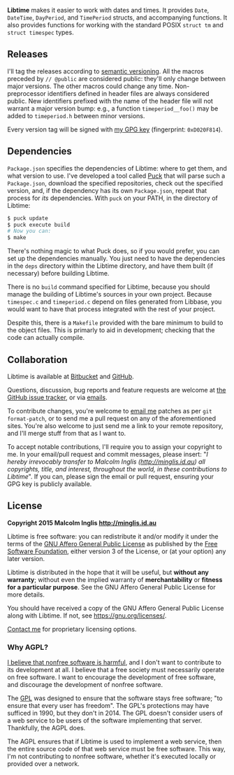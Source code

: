 
**Libtime** makes it easier to work with dates and times. It provides `Date`, `DateTime`, `DayPeriod`, and `TimePeriod` structs, and accompanying functions. It also provides functions for working with the standard POSIX `struct tm` and `struct timespec` types.


## Releases

I'll tag the releases according to [semantic versioning](http://semver.org/spec/v2.0.0.html). All the macros preceded by `// @public` are considered public: they'll only change between major versions. The other macros could change any time. Non-preprocessor identifiers defined in header files are always considered public. New identifiers prefixed with the name of the header file will not warrant a major version bump: e.g., a function `timeperiod__foo()` may be added to `timeperiod.h` between minor versions.

Every version tag will be signed with [my GPG key](http://pool.sks-keyservers.net/pks/lookup?op=vindex&search=0xD020F814) (fingerprint: `0xD020F814`).


## Dependencies

`Package.json` specifies the dependencies of Libtime: where to get them, and what version to use. I've developed a tool called [Puck](https://gitorious.org/mcinglis/puck) that will parse such a `Package.json`, download the specified repositories, check out the specified version, and, if the dependency has its own `Package.json`, repeat that process for *its* dependencies. With `puck` on your PATH, in the directory of Libtime:

``` sh
$ puck update
$ puck execute build
# Now you can:
$ make
```

There's nothing magic to what Puck does, so if you would prefer, you can set up the dependencies manually. You just need to have the dependencies in the `deps` directory within the Libtime directory, and have them built (if necessary) before building Libtime.

There is no `build` command specified for Libtime, because you should manage the building of Libtime's sources in your own project. Because `timespec.c` and `timeperiod.c` depend on files generated from Libbase, you would want to have that process integrated with the rest of your project.

Despite this, there is a `Makefile` provided with the bare minimum to build to the object files. This is primarly to aid in development; checking that the code can actually compile.


## Collaboration

Libtime is available at [Bitbucket](https://bitbucket.org/mcinglis/libtime) and [GitHub](https://github.com/mcinglis/libtime).

Questions, discussion, bug reports and feature requests are welcome at [the GitHub issue tracker](https://github.com/mcinglis/libtime/issues), or via [emails](mailto:me@minglis.id.au).

To contribute changes, you're welcome to [email me](mailto:me@minglis.id.au) patches as per `git format-patch`, or to send me a pull request on any of the aforementioned sites. You're also welcome to just send me a link to your remote repository, and I'll merge stuff from that as I want to.

To accept notable contributions, I'll require you to assign your copyright to me. In your email/pull request and commit messages, please insert: "*I hereby irrevocably transfer to Malcolm Inglis (http://minglis.id.au) all copyrights, title, and interest, throughout the world, in these contributions to Libtime*". If you can, please sign the email or pull request, ensuring your GPG key is publicly available.


## License

**Copyright 2015 Malcolm Inglis <http://minglis.id.au>**

Libtime is free software: you can redistribute it and/or modify it under the terms of the [GNU Affero General Public License](https://gnu.org/licenses/agpl.html) as published by the [Free Software Foundation](https://fsf.org), either version 3 of the License, or (at your option) any later version.

Libtime is distributed in the hope that it will be useful, but **without any warranty**; without even the implied warranty of **merchantability** or **fitness for a particular purpose**. See the GNU Affero General Public License for more details.

You should have received a copy of the GNU Affero General Public License along with Libtime. If not, see <https://gnu.org/licenses/>.

[Contact me](mailto:me@minglis.id.au) for proprietary licensing options.

### Why AGPL?

[I believe that nonfree software is harmful](http://minglis.id.au/blog/2014/04/09/free-software-free-society.html), and I don't want to contribute to its development at all. I believe that a free society must necessarily operate on free software. I want to encourage the development of free software, and discourage the development of nonfree software.

The [GPL](https://gnu.org/licenses/gpl.html) was designed to ensure that the software stays free software; "to ensure that every user has freedom". The GPL's protections may have sufficed in 1990, but they don't in 2014. The GPL doesn't consider users of a web service to be users of the software implementing that server. Thankfully, the AGPL does.

The AGPL ensures that if Libtime is used to implement a web service, then the entire source code of that web service must be free software. This way, I'm not contributing to nonfree software, whether it's executed locally or provided over a network.


